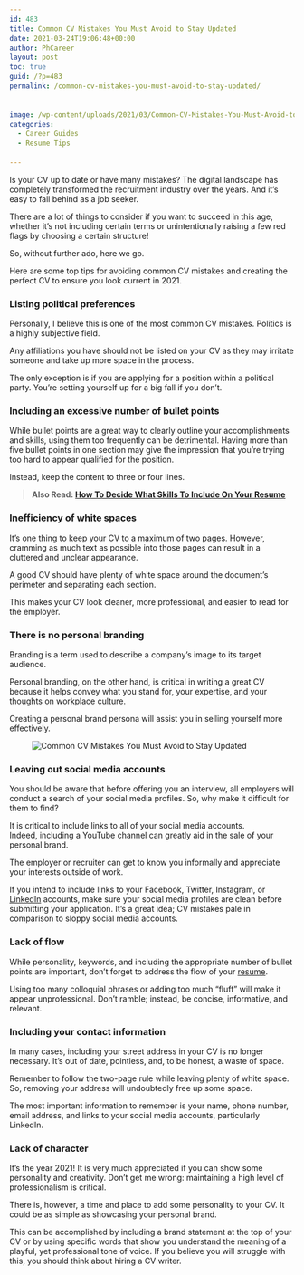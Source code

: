 ```yaml
---
id: 483
title: Common CV Mistakes You Must Avoid to Stay Updated
date: 2021-03-24T19:06:48+00:00
author: PhCareer
layout: post
toc: true
guid: /?p=483
permalink: /common-cv-mistakes-you-must-avoid-to-stay-updated/


image: /wp-content/uploads/2021/03/Common-CV-Mistakes-You-Must-Avoid-to-Stay-Updated-1.jpg
categories:
  - Career Guides
  - Resume Tips

---
```

Is your CV up to date or have many mistakes? The digital landscape has completely transformed the recruitment industry over the years. And it&#8217;s easy to fall behind as a job seeker.

There are a lot of things to consider if you want to succeed in this age, whether it&#8217;s not including certain terms or unintentionally raising a few red flags by choosing a certain structure!

So, without further ado, here we go.

Here are some top tips for avoiding common CV mistakes and creating the perfect CV to ensure you look current in 2021.

### **Listing political preferences**

Personally, I believe this is one of the most common CV mistakes. Politics is a highly subjective field.

Any affiliations you have should not be listed on your CV as they may irritate someone and take up more space in the process.

The only exception is if you are applying for a position within a political party. You&#8217;re setting yourself up for a big fall if you don&#8217;t.

### **Including an excessive number of bullet points**

While bullet points are a great way to clearly outline your accomplishments and skills, using them too frequently can be detrimental. Having more than five bullet points in one section may give the impression that you&#8217;re trying too hard to appear qualified for the position.

Instead, keep the content to three or four lines.

<blockquote class="wp-block-quote">
  <p>
    <strong>Also Read: <a href="/how-to-decide-what-skills-to-include-on-your-resume/">How To Decide What Skills To Include On Your Resume</a></strong>
  </p>
</blockquote>

### **Inefficiency of white spaces**

It&#8217;s one thing to keep your CV to a maximum of two pages. However, cramming as much text as possible into those pages can result in a cluttered and unclear appearance.

A good CV should have plenty of white space around the document&#8217;s perimeter and separating each section.

This makes your CV look cleaner, more professional, and easier to read for the employer.

### **There is no personal branding**

Branding is a term used to describe a company&#8217;s image to its target audience.

Personal branding, on the other hand, is critical in writing a great CV because it helps convey what you stand for, your expertise, and your thoughts on workplace culture.

Creating a personal brand persona will assist you in selling yourself more effectively.


<figure class="wp-block-image size-large">

<img loading="lazy" width="1024" height="682" src="/wp-content/uploads/2021/03/Common-CV-Mistakes-You-Must-Avoid-to-Stay-Updated-1024x682.jpg" alt="Common CV Mistakes You Must Avoid to Stay Updated" class="wp-image-484" srcset="/wp-content/uploads/2021/03/Common-CV-Mistakes-You-Must-Avoid-to-Stay-Updated-1024x682.jpg 1024w, /wp-content/uploads/2021/03/Common-CV-Mistakes-You-Must-Avoid-to-Stay-Updated-300x200.jpg 300w, /wp-content/uploads/2021/03/Common-CV-Mistakes-You-Must-Avoid-to-Stay-Updated-768x512.jpg 768w, /wp-content/uploads/2021/03/Common-CV-Mistakes-You-Must-Avoid-to-Stay-Updated-1536x1024.jpg 1536w, /wp-content/uploads/2021/03/Common-CV-Mistakes-You-Must-Avoid-to-Stay-Updated-2048x1365.jpg 2048w" sizes="(max-width: 1024px) 100vw, 1024px" /> </figure> 

### **Leaving out social media accounts**

You should be aware that before offering you an interview, all employers will conduct a search of your social media profiles. So, why make it difficult for them to find?

It is critical to include links to all of your social media accounts.  
Indeed, including a YouTube channel can greatly aid in the sale of your personal brand.

The employer or recruiter can get to know you informally and appreciate your interests outside of work.

If you intend to include links to your Facebook, Twitter, Instagram, or [LinkedIn](https://www.linkedin.com/) accounts, make sure your social media profiles are clean before submitting your application. It&#8217;s a great idea; CV mistakes pale in comparison to sloppy social media accounts.

### **Lack of flow**

While personality, keywords, and including the appropriate number of bullet points are important, don&#8217;t forget to address the flow of your [resume](/category/resume-tips/).

Using too many colloquial phrases or adding too much &#8220;fluff&#8221; will make it appear unprofessional. Don&#8217;t ramble; instead, be concise, informative, and relevant.

### **Including your contact information**

In many cases, including your street address in your CV is no longer necessary. It&#8217;s out of date, pointless, and, to be honest, a waste of space.

Remember to follow the two-page rule while leaving plenty of white space. So, removing your address will undoubtedly free up some space.

The most important information to remember is your name, phone number, email address, and links to your social media accounts, particularly LinkedIn.

### **Lack of character**

It&#8217;s the year 2021! It is very much appreciated if you can show some personality and creativity. Don&#8217;t get me wrong: maintaining a high level of professionalism is critical.

There is, however, a time and place to add some personality to your CV. It could be as simple as showcasing your personal brand.

This can be accomplished by including a brand statement at the top of your CV or by using specific words that show you understand the meaning of a playful, yet professional tone of voice. If you believe you will struggle with this, you should think about hiring a CV writer.

